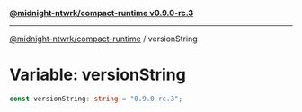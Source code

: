 [**@midnight-ntwrk/compact-runtime v0.9.0-rc.3**](../README.md)

***

[@midnight-ntwrk/compact-runtime](../globals.md) / versionString

# Variable: versionString

```ts
const versionString: string = "0.9.0-rc.3";
```
